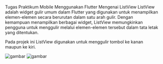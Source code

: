 Tugas Praktikum Mobile Menggunakan Flutter Mengenai ListView
ListView adalah widget gulir umum dalam Flutter yang digunakan untuk menampilkan elemen-elemen secara berurutan dalam satu arah gulir. 
Dengan kemampuan menampilkan berbagai widget, ListView memungkinkan pengguna untuk menggulir melalui elemen-elemen tersebut dalam tata letak yang ditentukan. 

Pada projek ini ListView digunakan untuk menggulir tombol ke kanan maupun ke kiri.

![gambar](https://github.com/aulia-nur-rachmatika/ListView/assets/114218228/ea14a6ad-2e86-470c-8d7a-fa23a50c6235)
![gambar](https://github.com/aulia-nur-rachmatika/ListView/assets/114218228/5f7d6682-b102-48bc-bdec-8dd69aebab2a)
